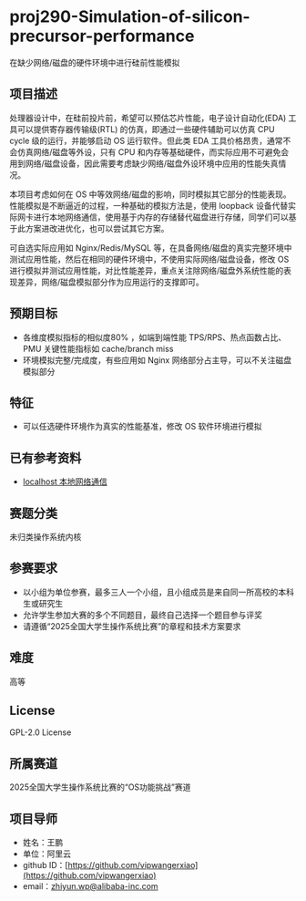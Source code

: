# proj290-Simulation-of-silicon-precursor-performance
在缺少网络/磁盘的硬件环境中进行硅前性能模拟

## 项目描述

处理器设计中，在硅前投片前，希望可以预估芯片性能，电子设计自动化(EDA) 工具可以提供寄存器传输级(RTL) 的仿真，即通过一些硬件辅助可以仿真 CPU cycle 级的运行，并能够启动 OS 运行软件。但此类 EDA 工具价格昂贵，通常不会仿真网络/磁盘等外设，只有 CPU 和内存等基础硬件，而实际应用不可避免会用到网络/磁盘设备，因此需要考虑缺少网络/磁盘外设环境中应用的性能失真情况。

本项目考虑如何在 OS 中等效网络/磁盘的影响，同时模拟其它部分的性能表现。性能模拟是不断逼近的过程，一种基础的模拟方法是，使用 loopback 设备代替实际网卡进行本地网络通信，使用基于内存的存储替代磁盘进行存储，同学们可以基于此方案进改进优化，也可以尝试其它方案。

可自选实际应用如 Nginx/Redis/MySQL 等，在具备网络/磁盘的真实完整环境中测试应用性能，然后在相同的硬件环境中，不使用实际网络/磁盘设备，修改 OS 进行模拟并测试应用性能，对比性能差异，重点关注除网络/磁盘外系统性能的表现差异，网络/磁盘模拟部分作为应用运行的支撑即可。

## 预期目标

- 各维度模拟指标的相似度80% ，如端到端性能 TPS/RPS、热点函数占比、PMU 关键性能指标如 cache/branch miss
- 环境模拟完整/完成度，有些应用如 Nginx 网络部分占主导，可以不关注磁盘模拟部分

## 特征

- 可以任选硬件环境作为真实的性能基准，修改 OS 软件环境进行模拟

## 已有参考资料

- [localhost 本地网络通信](https://en.wikipedia.org/wiki/Localhost)

## 赛题分类

未归类操作系统内核

## 参赛要求

- 以小组为单位参赛，最多三人一个小组，且小组成员是来自同一所高校的本科生或研究生
- 允许学生参加大赛的多个不同题目，最终自己选择一个题目参与评奖
- 请遵循“2025全国大学生操作系统比赛”的章程和技术方案要求

## 难度

高等

## License

GPL-2.0 License

## 所属赛道

2025全国大学生操作系统比赛的“OS功能挑战”赛道

## 项目导师

- 姓名：王鹏
- 单位：阿里云
- github ID：[https://github.com/vipwangerxiao](https://github.com/vipwangerxiao)
- email：[zhiyun.wp@alibaba-inc.com](zhiyun.wp@alibaba-inc.com)
